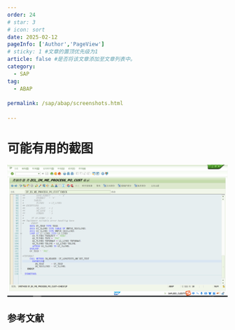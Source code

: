 ```yaml
---
order: 24
# star: 3
# icon: sort
date: 2025-02-12
pageInfo: ['Author','PageView']
# sticky: 1 #文章的置顶优先级为1
article: false #是否将该文章添加至文章列表中。
category:
  - SAP
tag:
  - ABAP

permalink: /sap/abap/screenshots.html

---
```


# 可能有用的截图
<!-- more -->
![更改采购订单抬头注释文本](image-46.png)
## 参考文献
